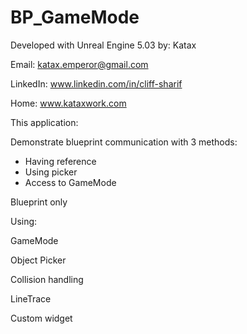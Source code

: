 # BP_GameMode
 
Developed with Unreal Engine 5.03
by: Katax 

Email: katax.emperor@gmail.com

LinkedIn: www.linkedin.com/in/cliff-sharif

Home: www.kataxwork.com

This application:

Demonstrate blueprint communication with 3 methods:
- Having reference
- Using picker
- Access to GameMode

Blueprint only

Using:

GameMode

Object Picker

Collision handling

LineTrace

Custom widget
